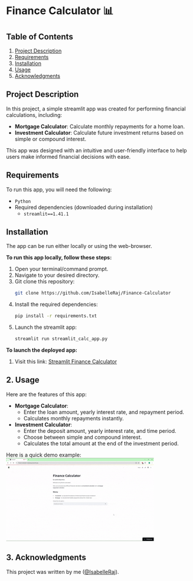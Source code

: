 # Finance Calculator 📊

## Table of Contents
1. [Project Description](#project-description)
2. [Requirements](#requirements)
3. [Installation](#installation)
4. [Usage](#usage)
5. [Acknowledgments](#acknowledgement)

## Project Description

In this project, a simple streamlit app was created for performing financial calculations, including:
- **Mortgage Calculator**: Calculate monthly repayments for a home loan.
- **Investment Calculator**: Calculate future investment returns based on simple or compound interest.

This app was designed with an intuitive and user-friendly interface to help users make informed financial decisions with ease.

## Requirements
To run this app, you will need the following:
- `Python`
- Required dependencies (downloaded during installation)
  - `streamlit==1.41.1`
    
## Installation
The app can be run either locally or using the web-browser.

**To run this app locally, follow these steps:**
1. Open your terminal/command prompt.
2. Navigate to your desired directory.
3. Git clone this repository:
   ```bash
   git clone https://github.com/IsabelleRaj/Finance-Calculator
   ```
4. Install the required dependencies:
   ```bash
   pip install -r requirements.txt
   ```
5. Launch the streamlit app:
   ```bash
   streamlit run streamlit_calc_app.py
   ```

**To launch the deployed app:**
1. Visit this link: [Streamlit Finance Calculator](https://finance-calculator-isabelleraj.streamlit.app/)

## 2. Usage
Here are the features of this app:
- **Mortgage Calculator**:
  - Enter the loan amount, yearly interest rate, and repayment period.
  - Calculates monthly repayments instantly.
- **Investment Calculator**:
  - Enter the deposit amount, yearly interest rate, and time period.
  - Choose between simple and compound interest.
  - Calculates the total amount at the end of the investment period.
 
Here is a quick demo example:
![Demo](Finance_calculator_streamlit_demo.gif)

## 3. Acknowledgments
This project was written by me ([@IsabelleRaj](https://github.com/IsabelleRaj)).
